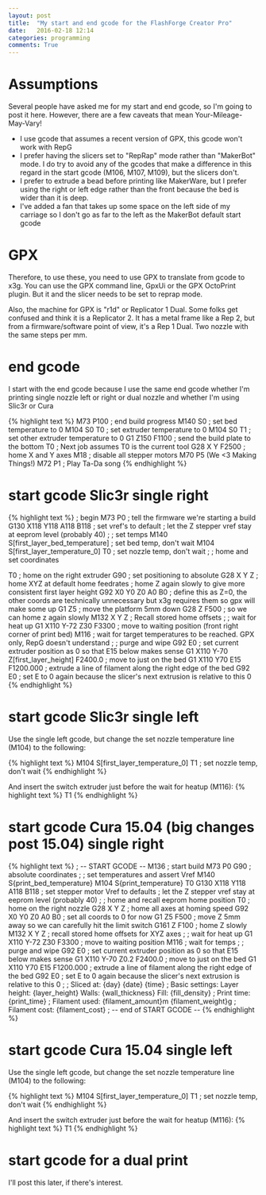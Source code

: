 ```yaml
---
layout: post
title:  "My start and end gcode for the FlashForge Creator Pro"
date:   2016-02-18 12:14
categories: programming
comments: True
---
```

# Assumptions
Several people have asked me for my start and end gcode, so I'm going to post
it here.  However, there are a few caveats that mean Your-Mileage-May-Vary!

* I use gcode that assumes a recent version of GPX, this gcode won't work with
  RepG
* I prefer having the slicers set to "RepRap" mode rather than "MakerBot" mode.
  I do try to avoid any of the gcodes that make a difference in this regard in
  the start gcode (M106, M107, M109), but the slicers don't.
* I prefer to extrude a bead before printing like MakerWare, but I prefer using
  the right or left edge rather than the front because the bed is wider than it
  is deep.
* I've added a fan that takes up some space on the left side of my carriage so
  I don't go as far to the left as the MakerBot default start gcode

# GPX
Therefore, to use these, you need to use GPX to translate from gcode to x3g.
You can use the GPX command line, GpxUi or the GPX OctoPrint plugin.  But it
and the slicer needs to be set to reprap mode.

Also, the machine for GPX is "r1d" or Replicator 1 Dual.  Some folks get
confused and think it is a Replicator 2.  It has a metal frame like a Rep 2,
but from a firmware/software point of view, it's a Rep 1 Dual.  Two nozzle with
the same steps per mm.

# end gcode
I start with the end gcode because I use the same end gcode whether I'm
printing single nozzle left or right or dual nozzle and whether I'm using
Slic3r or Cura

{% highlight text %}
M73 P100 ; end build progress
M140 S0 ; set bed temperature to 0
M104 S0 T0 ; set extruder temperature to 0
M104 S0 T1 ; set other extruder temperature to 0
G1 Z150 F1100 ; send the build plate to the bottom
T0 ; Next job assumes T0 is the current tool
G28 X Y F2500 ; home X and Y axes
M18 ; disable all stepper motors
M70 P5 (We <3 Making Things!)
M72 P1 ; Play Ta-Da song
{% endhighlight %}

# start gcode Slic3r single right
{% highlight text %}
; begin
M73 P0 ; tell the firmware we're starting a build
G130 X118 Y118 A118 B118 ; set vref's to default
; let the Z stepper vref stay at eeprom level (probably 40)
;
; set temps
M140 S[first_layer_bed_temperature] ; set bed temp, don't wait
M104 S[first_layer_temperature_0] T0 ; set nozzle temp, don't wait
;
; home and set coordinates

T0 ; home on the right extruder
G90 ;  set positioning to absolute
G28 X Y Z ; home XYZ at default home feedrates
; home Z again slowly to give more consistent first layer height
G92 X0 Y0 Z0 A0 B0 ; define this as Z=0, the other coords are technically unnecessary but x3g requires them so gpx will make some up
G1 Z5 ; move the platform 5mm down
G28 Z F500 ; so we can home z again slowly
M132 X Y Z  ; Recall stored home offsets
;
; wait for heat up
G1 X110 Y-72 Z30 F3300 ; move to waiting position (front right corner of print bed)
M116 ; wait for target temperatures to be reached. GPX only, RepG doesn't understand
;
; purge and wipe
G92 E0 ; set current extruder position as 0 so that E15 below makes sense
G1 X110 Y-70 Z[first_layer_height] F2400.0 ; move to just on the bed
G1 X110 Y70 E15 F1200.000 ; extrude a line of filament along the right edge of the bed
G92 E0 ; set E to 0 again because the slicer's next extrusion is relative to this 0
{% endhighlight %}

# start gcode Slic3r single left
Use the single left gcode, but change the set nozzle temperature line (M104) to
the following:

{% highlight text %}
M104 S[first_layer_temperature_0] T1 ; set nozzle temp, don't wait
{% endhighlight %}

And insert the switch extruder just before the wait for heatup (M116):
{% highlight text %}
T1
{% endhighlight %}


# start gcode Cura 15.04 (big changes post 15.04) single right
{% highlight text %}
; -- START GCODE --
M136 ; start build
M73 P0
G90 ; absolute coordinates
;
; set temperatures and assert Vref
M140 S{print_bed_temperature}
M104 S{print_temperature} T0
G130 X118 Y118 A118 B118 ; set stepper motor Vref to defaults
; let the Z stepper vref stay at eeprom level (probably 40)
;
; home and recall eeprom home position
T0 ; home on the right nozzle
G28 X Y Z ; home all axes at homing speed
G92 X0 Y0 Z0 A0 B0 ; set all coords to 0 for now
G1 Z5 F500 ; move Z 5mm away so we can carefully hit the limit switch
G161 Z F100 ; home Z slowly
M132 X Y Z ; recall stored home offsets for XYZ axes
;
; wait for heat up
G1 X110 Y-72 Z30 F3300 ; move to waiting position
M116 ; wait for temps
;
; purge and wipe
G92 E0 ; set current extruder position as 0 so that E15 below makes sense
G1 X110 Y-70 Z0.2 F2400.0 ; move to just on the bed
G1 X110 Y70 E15 F1200.000 ; extrude a line of filament along the right edge of the bed
G92 E0 ; set E to 0 again because the slicer's next extrusion is relative to this 0
;
; Sliced at: {day} {date} {time}
; Basic settings: Layer height: {layer_height} Walls: {wall_thickness} Fill: {fill_density}
; Print time: {print_time}
; Filament used: {filament_amount}m {filament_weight}g
; Filament cost: {filament_cost}
; -- end of START GCODE --
{% endhighlight %}

# start gcode Cura 15.04 single left
Use the single left gcode, but change the set nozzle temperature line (M104) to
the following:

{% highlight text %}
M104 S[first_layer_temperature_0] T1 ; set nozzle temp, don't wait
{% endhighlight %}

And insert the switch extruder just before the wait for heatup (M116):
{% highlight text %}
T1
{% endhighlight %}

# start gcode for a dual print
I'll post this later, if there's interest.
